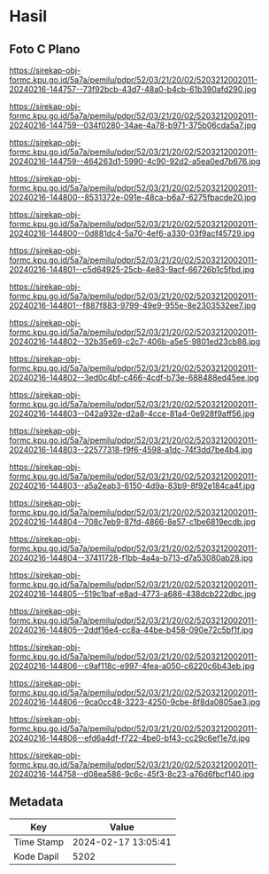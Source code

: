 # Hasil

## Foto C Plano

https://sirekap-obj-formc.kpu.go.id/5a7a/pemilu/pdpr/52/03/21/20/02/5203212002011-20240216-144757--73f92bcb-43d7-48a0-b4cb-61b390afd290.jpg

https://sirekap-obj-formc.kpu.go.id/5a7a/pemilu/pdpr/52/03/21/20/02/5203212002011-20240216-144759--034f0280-34ae-4a78-b971-375b06cda5a7.jpg

https://sirekap-obj-formc.kpu.go.id/5a7a/pemilu/pdpr/52/03/21/20/02/5203212002011-20240216-144759--464263d1-5990-4c90-92d2-a5ea0ed7b676.jpg

https://sirekap-obj-formc.kpu.go.id/5a7a/pemilu/pdpr/52/03/21/20/02/5203212002011-20240216-144800--8531372e-091e-48ca-b6a7-6275fbacde20.jpg

https://sirekap-obj-formc.kpu.go.id/5a7a/pemilu/pdpr/52/03/21/20/02/5203212002011-20240216-144800--0d881dc4-5a70-4ef6-a330-03f9acf45729.jpg

https://sirekap-obj-formc.kpu.go.id/5a7a/pemilu/pdpr/52/03/21/20/02/5203212002011-20240216-144801--c5d64925-25cb-4e83-9acf-66726b1c5fbd.jpg

https://sirekap-obj-formc.kpu.go.id/5a7a/pemilu/pdpr/52/03/21/20/02/5203212002011-20240216-144801--f887f883-9799-49e9-955e-8e2303532ee7.jpg

https://sirekap-obj-formc.kpu.go.id/5a7a/pemilu/pdpr/52/03/21/20/02/5203212002011-20240216-144802--32b35e69-c2c7-406b-a5e5-9801ed23cb86.jpg

https://sirekap-obj-formc.kpu.go.id/5a7a/pemilu/pdpr/52/03/21/20/02/5203212002011-20240216-144802--3ed0c4bf-c466-4cdf-b73e-688488ed45ee.jpg

https://sirekap-obj-formc.kpu.go.id/5a7a/pemilu/pdpr/52/03/21/20/02/5203212002011-20240216-144803--042a932e-d2a8-4cce-81a4-0e928f9aff56.jpg

https://sirekap-obj-formc.kpu.go.id/5a7a/pemilu/pdpr/52/03/21/20/02/5203212002011-20240216-144803--22577318-f9f6-4598-a1dc-74f3dd7be4b4.jpg

https://sirekap-obj-formc.kpu.go.id/5a7a/pemilu/pdpr/52/03/21/20/02/5203212002011-20240216-144803--a5a2eab3-6150-4d9a-83b9-8f92e184ca4f.jpg

https://sirekap-obj-formc.kpu.go.id/5a7a/pemilu/pdpr/52/03/21/20/02/5203212002011-20240216-144804--708c7eb9-87fd-4866-8e57-c1be6819ecdb.jpg

https://sirekap-obj-formc.kpu.go.id/5a7a/pemilu/pdpr/52/03/21/20/02/5203212002011-20240216-144804--37411728-f1bb-4a4a-b713-d7a53080ab28.jpg

https://sirekap-obj-formc.kpu.go.id/5a7a/pemilu/pdpr/52/03/21/20/02/5203212002011-20240216-144805--519c1baf-e8ad-4773-a686-438dcb222dbc.jpg

https://sirekap-obj-formc.kpu.go.id/5a7a/pemilu/pdpr/52/03/21/20/02/5203212002011-20240216-144805--2ddf16e4-cc8a-44be-b458-090e72c5bf1f.jpg

https://sirekap-obj-formc.kpu.go.id/5a7a/pemilu/pdpr/52/03/21/20/02/5203212002011-20240216-144806--c9af118c-e997-4fea-a050-c6220c6b43eb.jpg

https://sirekap-obj-formc.kpu.go.id/5a7a/pemilu/pdpr/52/03/21/20/02/5203212002011-20240216-144806--9ca0cc48-3223-4250-9cbe-8f8da0805ae3.jpg

https://sirekap-obj-formc.kpu.go.id/5a7a/pemilu/pdpr/52/03/21/20/02/5203212002011-20240216-144806--efd6a4df-f722-4be0-bf43-cc29c6ef1e7d.jpg

https://sirekap-obj-formc.kpu.go.id/5a7a/pemilu/pdpr/52/03/21/20/02/5203212002011-20240216-144758--d08ea586-9c6c-45f3-8c23-a76d6fbcf140.jpg


## Metadata

| Key        | Value               |
| ---------- | ------------------- |
| Time Stamp | 2024-02-17 13:05:41 |
| Kode Dapil | 5202                |



